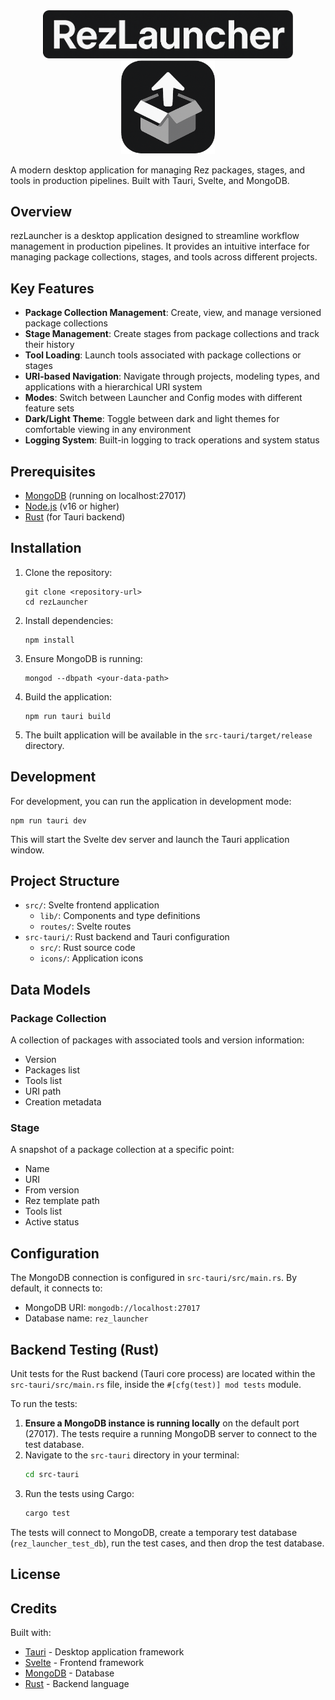 <div align="center">
  <img src="src-tauri/icons/title.png" alt="RezLauncher Logo" width="400"/>
  <br/>
  <img src="src-tauri/icons/icon.png" alt="RezLauncher Icon" width="150"/>
</div>

A modern desktop application for managing Rez packages, stages, and tools in production pipelines. Built with Tauri, Svelte, and MongoDB.

## Overview

rezLauncher is a desktop application designed to streamline workflow management in production pipelines. It provides an intuitive interface for managing package collections, stages, and tools across different projects.

## Key Features

- **Package Collection Management**: Create, view, and manage versioned package collections
- **Stage Management**: Create stages from package collections and track their history
- **Tool Loading**: Launch tools associated with package collections or stages
- **URI-based Navigation**: Navigate through projects, modeling types, and applications with a hierarchical URI system
- **Modes**: Switch between Launcher and Config modes with different feature sets
- **Dark/Light Theme**: Toggle between dark and light themes for comfortable viewing in any environment
- **Logging System**: Built-in logging to track operations and system status

## Prerequisites

- [MongoDB](https://www.mongodb.com/try/download/community) (running on localhost:27017)
- [Node.js](https://nodejs.org/) (v16 or higher)
- [Rust](https://www.rust-lang.org/tools/install) (for Tauri backend)

## Installation

1. Clone the repository:
   ```
   git clone <repository-url>
   cd rezLauncher
   ```

2. Install dependencies:
   ```
   npm install
   ```

3. Ensure MongoDB is running:
   ```
   mongod --dbpath <your-data-path>
   ```

4. Build the application:
   ```
   npm run tauri build
   ```

5. The built application will be available in the `src-tauri/target/release` directory.

## Development

For development, you can run the application in development mode:

```
npm run tauri dev
```

This will start the Svelte dev server and launch the Tauri application window.

## Project Structure

- `src/`: Svelte frontend application
  - `lib/`: Components and type definitions
  - `routes/`: Svelte routes
- `src-tauri/`: Rust backend and Tauri configuration
  - `src/`: Rust source code
  - `icons/`: Application icons

## Data Models

### Package Collection

A collection of packages with associated tools and version information:
- Version
- Packages list
- Tools list
- URI path
- Creation metadata

### Stage

A snapshot of a package collection at a specific point:
- Name
- URI
- From version
- Rez template path
- Tools list
- Active status

## Configuration

The MongoDB connection is configured in `src-tauri/src/main.rs`. By default, it connects to:
- MongoDB URI: `mongodb://localhost:27017`
- Database name: `rez_launcher`

## Backend Testing (Rust)

Unit tests for the Rust backend (Tauri core process) are located within the `src-tauri/src/main.rs` file, inside the `#[cfg(test)] mod tests` module.

To run the tests:

1.  **Ensure a MongoDB instance is running locally** on the default port (27017). The tests require a running MongoDB server to connect to the test database.
2.  Navigate to the `src-tauri` directory in your terminal:
    ```bash
    cd src-tauri
    ```
3.  Run the tests using Cargo:
    ```bash
    cargo test
    ```

The tests will connect to MongoDB, create a temporary test database (`rez_launcher_test_db`), run the test cases, and then drop the test database.

## License

<!-- TODO -->

## Credits

Built with:
- [Tauri](https://tauri.app/) - Desktop application framework
- [Svelte](https://svelte.dev/) - Frontend framework
- [MongoDB](https://www.mongodb.com/) - Database
- [Rust](https://www.rust-lang.org/) - Backend language
